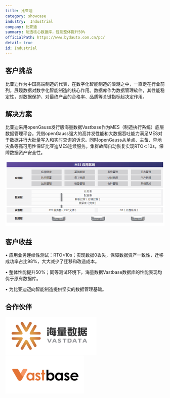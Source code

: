 ```yaml
---
title: 比亚迪
category: showcase
industry:  Industrial
company: 比亚迪
summary: 制造核心数据库，性能整体提升50%
officialPath: https://www.bydauto.com.cn/pc/
detail: true
id: Industrial
---
```


## 客户挑战

比亚迪作为中国高端制造的代表，在数字化智能制造的浪潮之中，一直走在行业前列，展现数据对数字化智能制造的核心作用。数据库作为数据管理软件，其性能稳定性，对数据保护、对最终产品的合格率、品质等关键指标起决定作用。

## 解决方案

比亚迪采用openGauss发行版海量数据Vastbase作为MES（制造执行系统）底层数据管理平台。凭借openGauss强大的高并发性能和大数据吞吐能力满足MES对于数据并行大批量写入和实时查询的诉求。同时openGauss从单点、主备、异地灾备等高可用性保证比亚迪MES连续服务。集群故障自动恢复实现RTO＜10s，保障数据资产安全性。

<div class="case-img"><img src="./i1.png"/></div>

## 客户收益

• 应用业务连续性测试：RTO<10s；实现数据0丢失，保障数据资产一致性，迁移成功率占比98%，大大减少了迁移和改造成本。

• 整体性能提升50%；同等测试环境下，海量数据Vastbase数据库的性能表现均优于原有数据库。

• 为比亚迪迈向智能制造提供坚实的数据管理基础。

## 合作伙伴

<div class=logo>
    <img src="./hailiangshuju.png"/>
    <img src="./vastbase.png"/>
</div>
